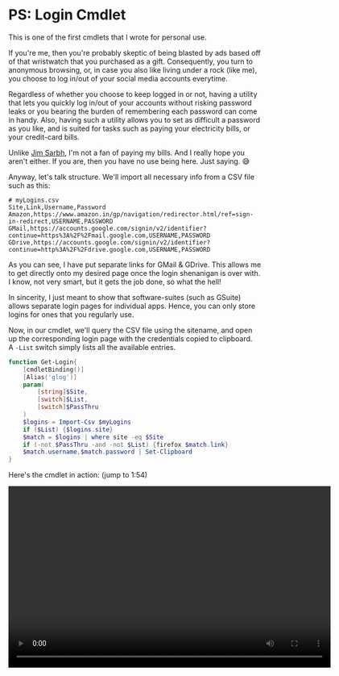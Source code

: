 # PS: Login Cmdlet

This is one of the first cmdlets that I wrote for personal use.

If you're me, then you're probably skeptic of being blasted by ads based off of that wristwatch that you purchased as a gift. Consequently, you turn to anonymous browsing, or, in case you also like living under a rock (like me), you choose to log in/out of your social media accounts everytime.

Regardless of whether you choose to keep logged in or not, having a utility that lets you quickly log in/out of your accounts without risking password leaks or you bearing the burden of remembering each password can come in handy. Also, having such a utility allows you to set as difficult a password as you like, and is suited for tasks such as paying your electricity bills, or your credit-card bills.

Unlike [Jim Sarbh](https://www.youtube.com/watch?v=Tqb3BuKoWgU), I'm not a fan of paying my bills. And I really hope you aren't either. If you are, then you have no use being here. Just saying. &#x1f605;

Anyway, let's talk structure. We'll import all necessary info from a CSV file such as this:
```
# myLogins.csv
Site,Link,Username,Password
Amazon,https://www.amazon.in/gp/navigation/redirector.html/ref=sign-in-redirect,USERNAME,PASSWORD
GMail,https://accounts.google.com/signin/v2/identifier?continue=https%3A%2F%2Fmail.google.com,USERNAME,PASSWORD
GDrive,https://accounts.google.com/signin/v2/identifier?continue=http%3A%2F%2Fdrive.google.com,USERNAME,PASSWORD
```
As you can see, I have put separate links for GMail & GDrive. This allows me to get directly onto my desired page once the login shenanigan is over with. I know, not very smart, but it gets the job done, so what the hell!

In sincerity, I just meant to show that software-suites (such as GSuite) allows separate login pages for individual apps. Hence, you can only store logins for ones that you regularly use.

Now, in our cmdlet, we'll query the CSV file using the sitename, and open up the corresponding login page with the credentials copied to clipboard. <br>
A `-List` switch simply lists all the available entries.
```powershell
function Get-Login{
    [cmdletBinding()]
    [Alias('glog')]
    param(
        [string]$Site,
        [switch]$List,
        [switch]$PassThru
    )
    $logins = Import-Csv $myLogins
    if ($List) {$logins.site}
    $match = $logins | where site -eq $Site
    if (-not $PassThru -and -not $List) {firefox $match.link}
    $match.username,$match.password | Set-Clipboard
}
```

Here's the cmdlet in action: (jump to 1:54)

<center>
<video src="media/16-02-2021-1.mp4"
       width="640"
       height="360"
       controls preload>
</video>
</center>
